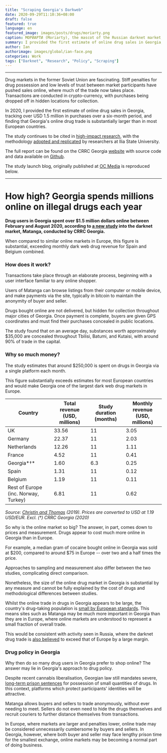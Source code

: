 ```yaml
---
title: "Scraping Georgia's Darkweb"
date: 2020-09-29T11:10:36+08:00
draft: false
featured: true
language: en
featured_image: images/posts/drugs/moriarty.png
caption: МОРИАРТИ (Moriarty), the mascot of the Russian darknet market, Mega. I didn't actually scrape his site, but the picture is related and too good to pass up
summary: I provided the first estimate of online drug sales in Georgia, tracking over USD 1.5 million in purchases over a six-month period.
author: Ian
authorimage: images/global/ian-face.png
categories: Work
tags: ["Darknet", "Research", "Policy", "Scraping"]
---
```


---

Drug markets in the former Soviet Union are fascinating. Stiff penalties for drug possession and low levels of trust between market participants have pushed sales online, where much of the trade now takes place. Transactions are conducted in crypto-currency, with purchases being dropped off in hidden locations for collection.

In 2020, I provided the first estimate of online drug sales in Georgia, tracking over USD 1.5 million in purchases over a six-month period, and finding that Georgia's online drug trade is substantially larger than in most European countries.

The study continues to be cited in [high-impact research](https://globalinitiative.net/analysis/russia-drug-trade-organized-crime/), with the methodology [adopted and replicated](https://altgeorgia.ge/news/2023-07-12-07-49-01/) by researchers at Ilia State University.

The full report can be found on the CRRC Georgia [website](https://crrc.ge/uploads/tinymce/documents/PolicyBriefs/Online%20Markets%20for%20Illicit%20Drugs%20in%20Georgia%20-%20Report%20-%20FINAL.pdf?ref=igdr.ch) with source code and data available on [Github](https://github.com/crrcgeorgia/matanga?ref=igdr.ch).

The study launch blog, originally published at [OC Media](https://oc-media.org/datablog-how-high-georgia-spends-millions-online-on-illegal-drugs-each-year/) is reproduced below.

---

# How high? Georgia spends millions online on illegal drugs each year

**Drug users in Georgia spent over $1.5 million dollars online between February and August 2020, according to [a new study](https://crrc.ge/en/online-markets-for-illicit-drugs-in-georgia/) into the darknet market, Matanga, conducted by CRRC Georgia.**

When compared to similar online markets in Europe, this figure is substantial, exceeding monthly dark web drug revenue for Spain and Belgium combined.

### How does it work?

Transactions take place through an elaborate process, beginning with a user interface familiar to any online shopper.

Users of Matanga can browse listings from their computer or mobile device, and make payments via the site, typically in bitcoin to maintain the anonymity of buyer and seller.

Drugs bought online are not delivered, but hidden for collection throughout major cities of Georgia. Once payment is complete, buyers are given GPS coordinates and must find their purchases concealed in public locations.

The study found that on an average day, substances worth approximately $35,000 are concealed throughout Tbilisi, Batumi, and Kutaisi, with around 90% of trade in the capital.

### Why so much money?

The study estimates that around $250,000 is spent on drugs in Georgia via a single platform each month.

This figure substantially exceeds estimates for most European countries and would make Georgia one of the largest dark web drug markets in Europe.

| **Country**                          | **Total revenue (USD, millions)** | **Study duration (months)** | **Monthly revenue (USD, millions)** |
| ------------------------------------ | --------------------------------- | --------------------------- | ----------------------------------- |
| UK                                   | 33.56                             | 11                          | 3.05                                |
| Germany                              | 22.37                             | 11                          | 2.03                                |
| Netherlands                          | 12.26                             | 11                          | 1.11                                |
| France                               | 4.52                              | 11                          | 0.41                                |
| Georgia*†*                           | 1.60                              | 6.3                         | 0.25                                |
| Spain                                | 1.31                              | 11                          | 0.12                                |
| Belgium                              | 1.19                              | 11                          | 0.11                                |
| Rest of Europe (inc. Norway, Turkey) | 6.81                              | 11                          | 0.62                                |

_Source:_ [_Christin and Thomas_](https://www.emcdda.europa.eu/drugs-library/analysis-supply-drugs-and-new-psychoactive-substances-europe-based-vendors-darknet-markets-2017-18?ref=oc-media.org) _(2019). Prices are converted to USD at 1.19 USD/EUR. Excl. (†) CRRC Georgia (2020)_

So why is the online market so big? The answer, in part, comes down to prices and measurement. Drugs appear to cost much more online in Georgia than in Europe.

For example, a median gram of cocaine bought online in Georgia was sold at $200, compared to around $75 in Europe -- over two and a half times the price.

Approaches to sampling and measurement also differ between the two studies, complicating direct comparison.

Nonetheless, the size of the online drug market in Georgia is substantial by any measure and cannot be fully explained by the cost of drugs and methodological differences between studies.

Whilst the online trade in drugs in Georgia appears to be large, the country's drug-taking population is [small by European standards](https://dataunodc.un.org/data/drugs/Prevalence-general?ref=oc-media.org). This means sites such as Matanga may be much more important in Georgia than they are in Europe, where online markets are understood to represent a small fraction of overall trade.

This would be consistent with activity seen in Russia, where the darknet drug trade is [also believed](https://www.vice.com/en_us/article/g5x3zj/hydra-russia-drug-cartel-dark-web?ref=oc-media.org) to exceed that of Europe by a large margin.

### Drug policy in Georgia

Why then do so many drug users in Georgia prefer to shop online? The answer may lie in Georgia's approach to drug policy.

Despite recent cannabis liberalisation, Georgian law still mandates severe, [long-term prison sentences](https://www.hrw.org/report/2018/08/13/harsh-punishment/human-toll-georgias-abusive-drug-policies?ref=oc-media.org) for possession of small quantities of drugs. In this context, platforms which protect participants' identities will be attractive.

Matanga allows buyers and sellers to trade anonymously, without ever needing to meet. Sellers do not even need to hide the drugs themselves and recruit couriers to further distance themselves from transactions.

In Europe, where markets are larger and penalties lower, online trade may be considered unnecessarily cumbersome by buyers and sellers. In Georgia, however, where both buyer and seller may face lengthy prison time for the smallest exchange, online markets may be becoming a normal part of doing business.
